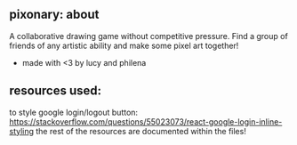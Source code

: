 ## pixonary: about
A collaborative drawing game without competitive pressure. Find a group of friends of any artistic ability and make some pixel art together!

- made with <3 by lucy and philena
## resources used:
to style google login/logout button: https://stackoverflow.com/questions/55023073/react-google-login-inline-styling
the rest of the resources are documented within the files!

